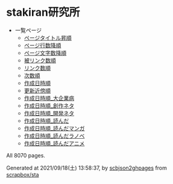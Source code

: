 # stakiran研究所
- 一覧ページ
    - [ページタイトル昇順](index_title_by_asc.md)
    - [ページ行数降順](index_linecount.md)
    - [ページ文字数降順](index_bodylength.md)
    - [被リンク数順](index_mostlinked.md)
    - [リンク数順](index_mostlinking.md)
    - [次数順](index_mostdegree.md)
    - [作成日時順](index_date_created.md)
    - [更新近傍順](index_date_diff.md)
    - [作成日時順_大企業病](index_date_created_大企業病.md)
    - [作成日時順_創作ネタ](index_date_created_創作ネタ.md)
    - [作成日時順_開発ネタ](index_date_created_開発ネタ.md)
    - [作成日時順_読んだ](index_date_created_読んだ.md)
    - [作成日時順_読んだマンガ](index_date_created_読んだマンガ.md)
    - [作成日時順_読んだラノベ](index_date_created_読んだラノベ.md)
    - [作成日時順_読んだアニメ](index_date_created_読んだアニメ.md)

All 8070 pages.

Generated at 2021/09/18(土) 13:58:37, by [scbjson2ghpages](https://github.com/stakiran/scbjson2ghpages) from [scrapbox/sta](https://scrapbox.io/sta/)
